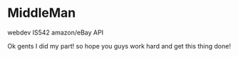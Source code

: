 MiddleMan
=========

webdev IS542 amazon/eBay API


Ok gents I did my part! so hope you guys work hard and get this thing done! 
